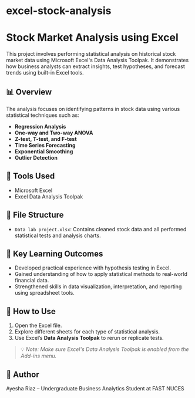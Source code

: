 # excel-stock-analysis
# Stock Market Analysis using Excel

This project involves performing statistical analysis on historical stock market data using Microsoft Excel's Data Analysis Toolpak. It demonstrates how business analysts can extract insights, test hypotheses, and forecast trends using built-in Excel tools.

## 📊 Overview

The analysis focuses on identifying patterns in stock data using various statistical techniques such as:

- **Regression Analysis**  
- **One-way and Two-way ANOVA**  
- **Z-test, T-test, and F-test**  
- **Time Series Forecasting**  
- **Exponential Smoothing**  
- **Outlier Detection**

## 🧰 Tools Used

- Microsoft Excel  
- Excel Data Analysis Toolpak

## 📁 File Structure

- `Data lab project.xlsx`: Contains cleaned stock data and all performed statistical tests and analysis charts.

## 🎯 Key Learning Outcomes

- Developed practical experience with hypothesis testing in Excel.
- Gained understanding of how to apply statistical methods to real-world financial data.
- Strengthened skills in data visualization, interpretation, and reporting using spreadsheet tools.

## 🚀 How to Use

1. Open the Excel file.
2. Explore different sheets for each type of statistical analysis.
3. Use Excel’s **Data Analysis Toolpak** to rerun or replicate tests.

> 💡 *Note: Make sure Excel's Data Analysis Toolpak is enabled from the Add-ins menu.*

## 📌 Author

Ayesha Riaz – Undergraduate Business Analytics Student at FAST NUCES

